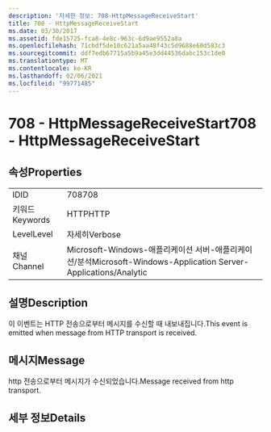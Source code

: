```yaml
---
description: '자세한 정보: 708-HttpMessageReceiveStart'
title: 708 - HttpMessageReceiveStart
ms.date: 03/30/2017
ms.assetid: fde15725-fca8-4e8c-963c-6d9ae9552a8a
ms.openlocfilehash: 71cbdf5de10c621a5aa48f43c5d9688e60d583c3
ms.sourcegitcommit: ddf7edb67715a5b9a45e3dd44536dabc153c1de0
ms.translationtype: MT
ms.contentlocale: ko-KR
ms.lasthandoff: 02/06/2021
ms.locfileid: "99771485"
---
```

# <a name="708---httpmessagereceivestart"></a><span data-ttu-id="19b62-103">708 - HttpMessageReceiveStart</span><span class="sxs-lookup"><span data-stu-id="19b62-103">708 - HttpMessageReceiveStart</span></span>

## <a name="properties"></a><span data-ttu-id="19b62-104">속성</span><span class="sxs-lookup"><span data-stu-id="19b62-104">Properties</span></span>  
  
|||  
|-|-|  
|<span data-ttu-id="19b62-105">ID</span><span class="sxs-lookup"><span data-stu-id="19b62-105">ID</span></span>|<span data-ttu-id="19b62-106">708</span><span class="sxs-lookup"><span data-stu-id="19b62-106">708</span></span>|  
|<span data-ttu-id="19b62-107">키워드</span><span class="sxs-lookup"><span data-stu-id="19b62-107">Keywords</span></span>|<span data-ttu-id="19b62-108">HTTP</span><span class="sxs-lookup"><span data-stu-id="19b62-108">HTTP</span></span>|  
|<span data-ttu-id="19b62-109">Level</span><span class="sxs-lookup"><span data-stu-id="19b62-109">Level</span></span>|<span data-ttu-id="19b62-110">자세히</span><span class="sxs-lookup"><span data-stu-id="19b62-110">Verbose</span></span>|  
|<span data-ttu-id="19b62-111">채널</span><span class="sxs-lookup"><span data-stu-id="19b62-111">Channel</span></span>|<span data-ttu-id="19b62-112">Microsoft-Windows-애플리케이션 서버-애플리케이션/분석</span><span class="sxs-lookup"><span data-stu-id="19b62-112">Microsoft-Windows-Application Server-Applications/Analytic</span></span>|  
  
## <a name="description"></a><span data-ttu-id="19b62-113">설명</span><span class="sxs-lookup"><span data-stu-id="19b62-113">Description</span></span>  

 <span data-ttu-id="19b62-114">이 이벤트는 HTTP 전송으로부터 메시지를 수신할 때 내보내집니다.</span><span class="sxs-lookup"><span data-stu-id="19b62-114">This event is emitted when message from HTTP transport is received.</span></span>  
  
## <a name="message"></a><span data-ttu-id="19b62-115">메시지</span><span class="sxs-lookup"><span data-stu-id="19b62-115">Message</span></span>  

 <span data-ttu-id="19b62-116">http 전송으로부터 메시지가 수신되었습니다.</span><span class="sxs-lookup"><span data-stu-id="19b62-116">Message received from http transport.</span></span>  
  
## <a name="details"></a><span data-ttu-id="19b62-117">세부 정보</span><span class="sxs-lookup"><span data-stu-id="19b62-117">Details</span></span>
